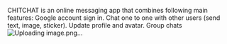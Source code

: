 CHITCHAT is an online messaging app that combines following main features:
Google account sign in.
Chat one to one with other users (send text, image, sticker).
Update profile and avatar.
Group chats
![Uploading image.png…]()
